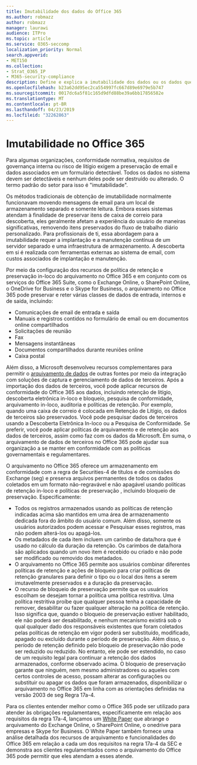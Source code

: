```yaml
---
title: Imutabilidade dos dados do Office 365
ms.author: robmazz
author: robmazz
manager: laurawi
audience: ITPro
ms.topic: article
ms.service: O365-seccomp
localization_priority: Normal
search.appverid:
- MET150
ms.collection:
- Strat_O365_IP
- M365-security-compliance
description: Define e explica a imutabilidade dos dados ou os dados que devem ser detectáveis e não podem ser destruídos ou alterados.
ms.openlocfilehash: b23a62dd95ec2ca554997fc667d89e6979e5b747
ms.sourcegitcommit: 0017dc6a5f81c165d9dfd88be39a6bb17856582e
ms.translationtype: MT
ms.contentlocale: pt-BR
ms.lasthandoff: 04/23/2019
ms.locfileid: "32262863"
---
```

# <a name="immutability-in-office-365"></a>Imutabilidade no Office 365
Para algumas organizações, conformidade normativa, requisitos de governança interna ou risco de litígio exigem a preservação de email e dados associados em um formulário detectável. Todos os dados no sistema devem ser detectáveis e nenhum deles pode ser destruído ou alterado. O termo padrão do setor para isso é "imutabilidade". 

Os métodos tradicionais de obtenção de imutabilidade normalmente funcionavam movendo mensagens de email para um local de armazenamento separado e somente leitura. Embora esses sistemas atendam à finalidade de preservar itens de caixa de correio para descoberta, eles geralmente afetam a experiência do usuário de maneiras significativas, removendo itens preservados do fluxo de trabalho diário personalizado. Para profissionais de ti, essa abordagem para a imutabilidade requer a implantação e a manutenção contínua de um servidor separado e uma infraestrutura de armazenamento. A descoberta em si é realizada com ferramentas externas ao sistema de email, com custos associados de implantação e manutenção.

Por meio da configuração dos recursos de política de retenção e preservação in-loco do arquivamento no Office 365 e em conjunto com os serviços do Office 365 Suite, como o Exchange Online, o SharePoint Online, o OneDrive for Business e o Skype for Business, o arquivamento no Office 365 pode preservar e reter várias classes de dados de entrada, internos e de saída, incluindo:
- Comunicações de email de entrada e saída
- Manuais e registros contidos no formulário de email ou em documentos online compartilhados
- Solicitações de reunião
- Fax
- Mensagens instantâneas
- Documentos compartilhados durante reuniões online
- Caixa postal

Além disso, a Microsoft desenvolveu recursos complementares para permitir o [arquivamento de dados](https://support.office.com/article/Archiving-third-party-data-in-Office-365-0ce338d5-3666-4a18-86ab-c6910ff408cc) de outras fontes por meio da integração com soluções de captura e gerenciamento de dados de terceiros. Após a importação dos dados de terceiros, você pode aplicar recursos de conformidade do Office 365 aos dados, incluindo retenção de litígio, descoberta eletrônica in-loco e bloqueio, pesquisa de conformidade, arquivamento in-loco, auditoria e políticas de retenção. Por exemplo, quando uma caixa de correio é colocada em Retenção de Litígio, os dados de terceiros são preservados. Você pode pesquisar dados de terceiros usando a Descoberta Eletrônica In-loco ou a Pesquisa de Conformidade. Se preferir, você pode aplicar políticas de arquivamento e de retenção aos dados de terceiros, assim como faz com os dados da Microsoft. Em suma, o arquivamento de dados de terceiros no Office 365 pode ajudar sua organização a se manter em conformidade com as políticas governamentais e regulamentares.

O arquivamento no Office 365 oferece um armazenamento em conformidade com a regra de Securities-4 de títulos e de comissões do Exchange (seg) e preserva arquivos permanentes de todos os dados coletados em um formato não-regravável e não apagável usando políticas de retenção in-loco e políticas de preservação , incluindo bloqueio de preservação. Especificamente:
- Todos os registros armazenados usando as políticas de retenção indicadas acima são mantidos em uma área de armazenamento dedicada fora do âmbito do usuário comum. Além disso, somente os usuários autorizados podem acessar e Pesquisar esses registros, mas não podem alterá-los ou apagá-los.
- Os metadados de cada item incluem um carimbo de data/hora que é usado no cálculo da duração da retenção. Os carimbos de data/hora são aplicados quando um novo item é recebido ou criado e não pode ser modificado ou removido dos metadados.
- O arquivamento no Office 365 permite aos usuários combinar diferentes políticas de retenção e ações de bloqueio para criar políticas de retenção granulares para definir o tipo ou o local dos itens a serem imutavelmente preservados e a duração da preservação.
- O recurso de bloqueio de preservação permite que os usuários escolham se desejam tornar a política uma política restritiva. Uma política restritiva proíbe que qualquer pessoa tenha a capacidade de remover, desabilitar ou fazer qualquer alteração na política de retenção. Isso significa que, quando o bloqueio de preservação estiver habilitado, ele não poderá ser desabilitado, e nenhum mecanismo existirá sob o qual qualquer dado dos responsáveis existentes que foram coletados pelas políticas de retenção em vigor poderá ser substituído, modificado, apagado ou excluído durante o período de preservação. Além disso, o período de retenção definido pelo bloqueio de preservação não pode ser reduzido ou reduzido. No entanto, ele pode ser estendido, no caso de um requisito legal para continuar a retenção dos dados armazenados, conforme observado acima. O bloqueio de preservação garante que ninguém, nem mesmo administradores ou aqueles com certos controles de acesso, possam alterar as configurações ou substituir ou apagar os dados que foram armazenados, disponibilizar o arquivamento no Office 365 em linha com as orientações definidas na versão 2003 de seg Regra 17a-4.

Para os clientes entender melhor como o Office 365 pode ser utilizado para atender às obrigações regulamentares, especificamente em relação aos requisitos da regra 17a-4, lançamos um [White Paper](https://go.microsoft.com/fwlink/?linkid=830440) que abrange o arquivamento do Exchange Online, o SharePoint Online, o onedrive para empresas e Skype for Business. O White Paper também fornece uma análise detalhada dos recursos de arquivamento e funcionalidades do Office 365 em relação a cada um dos requisitos na regra 17a-4 da SEC e demonstra aos clientes regulamentados como o arquivamento do Office 365 pode permitir que eles atendam a esses atende.